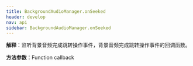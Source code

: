 ```yaml
---
title: BackgroundAudioManager.onSeeked
header: develop
nav: api
sidebar: BackgroundAudioManager.onSeeked
---
```




**解释**：监听背景音频完成跳转操作事件，背景音频完成跳转操作事件的回调函数。

**方法参数**：Function callback

